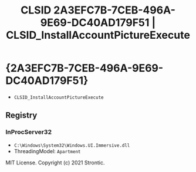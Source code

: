 ﻿---
title: "CLSID 2A3EFC7B-7CEB-496A-9E69-DC40AD179F51 | CLSID_InstallAccountPictureExecute"
excerpt: What is COM-Object CLSID 2A3EFC7B-7CEB-496A-9E69-DC40AD179F51?
---

# {2A3EFC7B-7CEB-496A-9E69-DC40AD179F51}

* `CLSID_InstallAccountPictureExecute`

## Registry


### InProcServer32

* `C:\Windows\System32\Windows.UI.Immersive.dll`
* ThreadingModel: `Apartment`

MIT License. Copyright (c) 2021 Strontic.



